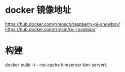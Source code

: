 
# docker 镜像地址

https://hub.docker.com/r/mosch/raspberry-pi-snowboy/
https://hub.docker.com/r/resin/rpi-raspbian/'

# 构建

docker build -t --no-cache kimserver kim-server/.
